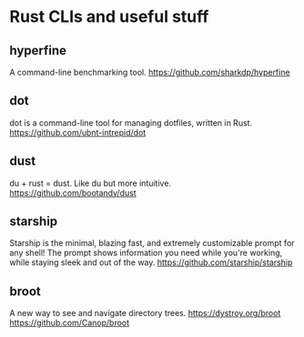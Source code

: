 # Rust CLIs and useful stuff

## hyperfine

A command-line benchmarking tool. https://github.com/sharkdp/hyperfine

## dot

dot is a command-line tool for managing dotfiles, written in Rust. https://github.com/ubnt-intrepid/dot

## dust

du + rust = dust. Like du but more intuitive. https://github.com/bootandy/dust

## starship

Starship is the minimal, blazing fast, and extremely customizable prompt for any shell!
The prompt shows information you need while you're working, while staying sleek and out of the way. https://github.com/starship/starship

## broot

A new way to see and navigate directory trees. https://dystroy.org/broot https://github.com/Canop/broot
